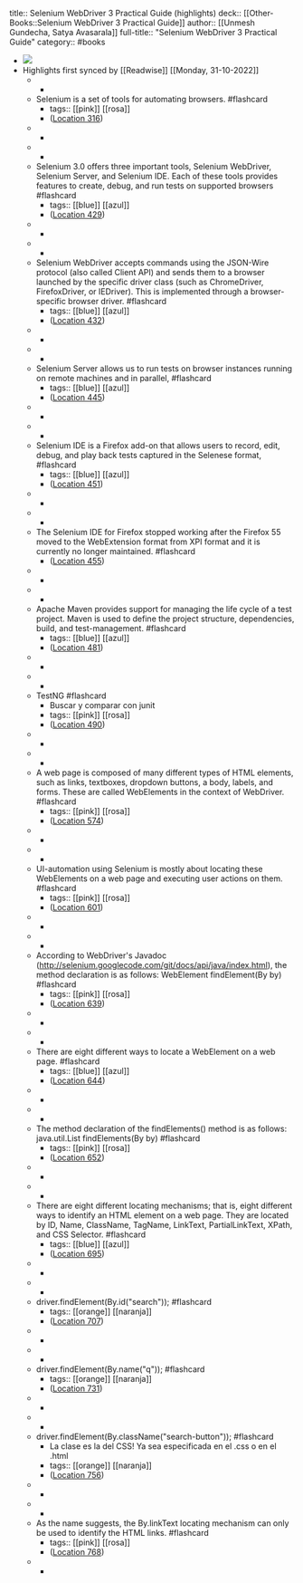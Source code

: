 title:: Selenium WebDriver 3 Practical Guide (highlights)
deck:: [[Other-Books::Selenium WebDriver 3 Practical Guide]]
author:: [[Unmesh Gundecha, Satya Avasarala]]
full-title:: "Selenium WebDriver 3 Practical Guide"
category:: #books

- ![](https://images-na.ssl-images-amazon.com/images/I/51nYrf6CcmL._SL200_.jpg)
- Highlights first synced by [[Readwise]] [[Monday, 31-10-2022]]
	- -
	- Selenium is a set of tools for automating browsers. #flashcard
		- tags:: [[pink]] [[rosa]]
		- ([Location 316](https://readwise.io/to_kindle?action=open&asin=B07BJKWB1J&location=316))
	- -
	- -
	- Selenium 3.0 offers three important tools, Selenium WebDriver, Selenium Server, and Selenium IDE. Each of these tools provides features to create, debug, and run tests on supported browsers #flashcard
		- tags:: [[blue]] [[azul]]
		- ([Location 429](https://readwise.io/to_kindle?action=open&asin=B07BJKWB1J&location=429))
	- -
	- -
	- Selenium WebDriver accepts commands using the JSON-Wire protocol (also called Client API) and sends them to a browser launched by the specific driver class (such as ChromeDriver, FirefoxDriver, or IEDriver). This is implemented through a browser-specific browser driver. #flashcard
		- tags:: [[blue]] [[azul]]
		- ([Location 432](https://readwise.io/to_kindle?action=open&asin=B07BJKWB1J&location=432))
	- -
	- -
	- Selenium Server allows us to run tests on browser instances running on remote machines and in parallel, #flashcard
		- tags:: [[blue]] [[azul]]
		- ([Location 445](https://readwise.io/to_kindle?action=open&asin=B07BJKWB1J&location=445))
	- -
	- -
	- Selenium IDE is a Firefox add-on that allows users to record, edit, debug, and play back tests captured in the Selenese format, #flashcard
		- tags:: [[blue]] [[azul]]
		- ([Location 451](https://readwise.io/to_kindle?action=open&asin=B07BJKWB1J&location=451))
	- -
	- -
	- The Selenium IDE for Firefox stopped working after the Firefox 55 moved to the WebExtension format from XPI format and it is currently no longer maintained. #flashcard
		- ([Location 455](https://readwise.io/to_kindle?action=open&asin=B07BJKWB1J&location=455))
	- -
	- -
	- Apache Maven provides support for managing the life cycle of a test project. Maven is used to define the project structure, dependencies, build, and test-management. #flashcard
		- tags:: [[blue]] [[azul]]
		- ([Location 481](https://readwise.io/to_kindle?action=open&asin=B07BJKWB1J&location=481))
	- -
	- -
	- TestNG #flashcard
		- Buscar y comparar con junit
		- tags:: [[pink]] [[rosa]]
		- ([Location 490](https://readwise.io/to_kindle?action=open&asin=B07BJKWB1J&location=490))
	- -
	- -
	- A web page is composed of many different types of HTML elements, such as links, textboxes, dropdown buttons, a body, labels, and forms. These are called WebElements in the context of WebDriver. #flashcard
		- tags:: [[pink]] [[rosa]]
		- ([Location 574](https://readwise.io/to_kindle?action=open&asin=B07BJKWB1J&location=574))
	- -
	- -
	- UI-automation using Selenium is mostly about locating these WebElements on a web page and executing user actions on them. #flashcard
		- tags:: [[pink]] [[rosa]]
		- ([Location 601](https://readwise.io/to_kindle?action=open&asin=B07BJKWB1J&location=601))
	- -
	- -
	- According to WebDriver's Javadoc (http://selenium.googlecode.com/git/docs/api/java/index.html), the method declaration is as follows: WebElement findElement(By by) #flashcard
		- tags:: [[pink]] [[rosa]]
		- ([Location 639](https://readwise.io/to_kindle?action=open&asin=B07BJKWB1J&location=639))
	- -
	- -
	- There are eight different ways to locate a WebElement on a web page. #flashcard
		- tags:: [[blue]] [[azul]]
		- ([Location 644](https://readwise.io/to_kindle?action=open&asin=B07BJKWB1J&location=644))
	- -
	- -
	- The method declaration of the findElements() method is as follows: java.util.List findElements(By by) #flashcard
		- tags:: [[pink]] [[rosa]]
		- ([Location 652](https://readwise.io/to_kindle?action=open&asin=B07BJKWB1J&location=652))
	- -
	- -
	- There are eight different locating mechanisms; that is, eight different ways to identify an HTML element on a web page. They are located by ID, Name, ClassName, TagName, LinkText, PartialLinkText, XPath, and CSS Selector. #flashcard
		- tags:: [[blue]] [[azul]]
		- ([Location 695](https://readwise.io/to_kindle?action=open&asin=B07BJKWB1J&location=695))
	- -
	- -
	- driver.findElement(By.id("search")); #flashcard
		- tags:: [[orange]] [[naranja]]
		- ([Location 707](https://readwise.io/to_kindle?action=open&asin=B07BJKWB1J&location=707))
	- -
	- -
	- driver.findElement(By.name("q")); #flashcard
		- tags:: [[orange]] [[naranja]]
		- ([Location 731](https://readwise.io/to_kindle?action=open&asin=B07BJKWB1J&location=731))
	- -
	- -
	- driver.findElement(By.className("search-button")); #flashcard
		- La clase es la del CSS! Ya sea especificada en el .css o en el .html
		- tags:: [[orange]] [[naranja]]
		- ([Location 756](https://readwise.io/to_kindle?action=open&asin=B07BJKWB1J&location=756))
	- -
	- -
	- As the name suggests, the By.linkText locating mechanism can only be used to identify the HTML links. #flashcard
		- tags:: [[pink]] [[rosa]]
		- ([Location 768](https://readwise.io/to_kindle?action=open&asin=B07BJKWB1J&location=768))
	- -